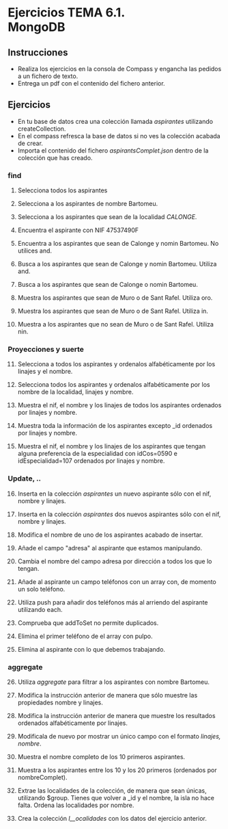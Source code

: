 # **Ejercicios TEMA 6.1.** <br>MongoDB

## Instrucciones

- Realiza los ejercicios en la consola de Compass y engancha las pedidos a un fichero de texto.
- Entrega un pdf con el contenido del fichero anterior.

## Ejercicios

- En tu base de datos crea una colección llamada *aspirantes* utilizando createCollection.
- En el compass refresca la base de datos si no ves la colección acabada de crear.
- Importa el contenido del fichero *aspirantsComplet.json* dentro de la colección que has creado.
	
### find

1. Selecciona todos los aspirantes
	
2. Selecciona a los aspirantes de nombre Bartomeu.
	
3. Selecciona a los aspirantes que sean de la localidad *CALONGE.*
	
4. Encuentra el aspirante con NIF 47537490F
	
5. Encuentra a los aspirantes que sean de Calonge y nomin Bartomeu. No utilices and.
	
6. Busca a los aspirantes que sean de Calonge y nomin Bartomeu. Utiliza and.
	
7. Busca a los aspirantes que sean de Calonge o nomin Bartomeu.
	
8. Muestra los aspirantes que sean de Muro o de Sant Rafel. Utiliza oro.
	
9. Muestra los aspirantes que sean de Muro o de Sant Rafel. Utiliza in.
	
10. Muestra a los aspirantes que no sean de Muro o de Sant Rafel. Utiliza nin.

### Proyecciones y suerte

11. Selecciona a todos los aspirantes y ordenalos alfabéticamente por los linajes y el nombre.
	
12. Selecciona todos los aspirantes y ordenalos alfabéticamente por los nombre de la localidad, linajes y nombre.
	
13. Muestra el nif, el nombre y los linajes de todos los aspirantes ordenados por linajes y nombre.
	
14. Muestra toda la información de los aspirantes excepto _id ordenados por linajes y nombre.
	
15. Muestra el nif, el nombre y los linajes de los aspirantes que tengan alguna preferencia de la especialidad con idCos=0590 e idEspecialidad=107 ordenados por linajes y nombre.

### Update, ..

16. Inserta en la colección *aspirantes* un nuevo aspirante sólo con el nif, nombre y linajes.
	
17. Inserta en la colección *aspirantes* dos nuevos aspirantes sólo con el nif, nombre y linajes.
	
18. Modifica el nombre de uno de los aspirantes acabado de insertar.
	
19. Añade el campo "adresa" al aspirante que estamos manipulando.
	
20. Cambia el nombre del campo adresa por dirección a todos los que lo tengan.
	
21. Añade al aspirante un campo teléfonos con un array con, de momento un solo teléfono.
	
22. Utiliza push para añadir dos teléfonos más al arriendo del aspirante utilizando each.
	
23. Comprueba que addToSet no permite duplicados.
	
24. Elimina el primer teléfono de el array con pulpo.
	
25. Elimina al aspirante con lo que debemos trabajando.

### aggregate

26. Utiliza *aggregate* para filtrar a los aspirantes con nombre Bartomeu.
	
27. Modifica la instrucción anterior de manera que sólo muestre las propiedades nombre y linajes.
	
28. Modifica la instrucción anterior de manera que muestre los resultados ordenados alfabéticamente por linajes.
	
29. Modificala de nuevo por mostrar un único campo con el formato *linajes, nombre*.
	
30. Muestra el nombre completo de los 10 primeros aspirantes.
	
31. Muestra a los aspirantes entre los 10 y los 20 primeros (ordenados por nombreComplet).
	
32. Extrae las localidades de la colección, de manera que sean únicas, utilizando $group. Tienes que volver a _id y el nombre, la isla no hace falta. Ordena las localidades por nombre.
	
33. Crea la colección *l__ocalidades* con los datos del ejercicio anterior.
